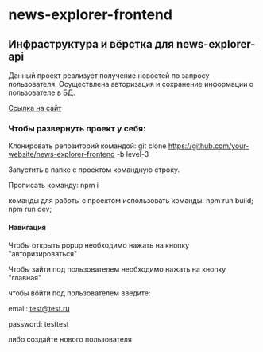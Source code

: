 # news-explorer-frontend

## Инфраструктура и вёрстка для news-explorer-api

Данный проект реализует получение новостей по запросу пользователя. Осуществлена авторизация и сохранение информации о пользователе в БД.

[Ссылка на сайт](https://www.your-news-explorer.tk)

### Чтобы развернуть проект у себя:

Клонировать репозиторий командой: git clone https://github.com/your-website/news-explorer-frontend -b level-3

Запустить в папке с проектом командную строку.

Прописать команду: npm i

команды для работы с проектом использовать команды: npm run build; npm run dev;

#### Навигация
Чтобы открыть popup необходимо нажать на кнопку "авторизироваться"

Чтобы зайти под пользователем необходимо нажать на кнопку "главная"


чтобы войти под пользователем введите:

email: test@test.ru

password: testtest

либо создайте нового пользователя
